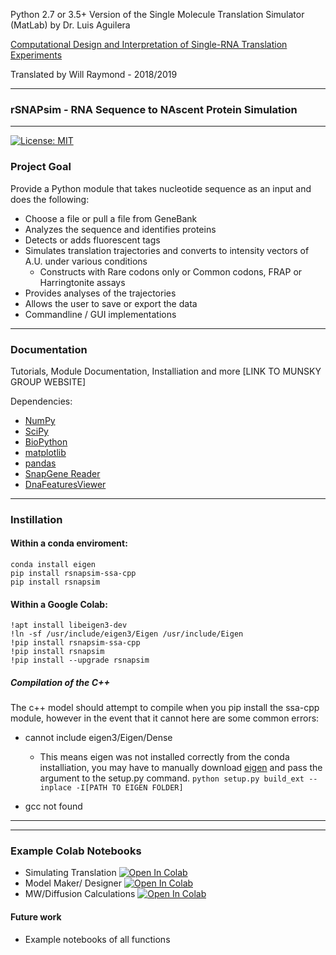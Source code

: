 Python 2.7 or 3.5+ Version of the Single Molecule Translation Simulator (MatLab) by Dr. Luis Aguilera 

[Computational Design and Interpretation of Single-RNA Translation Experiments](https://www.ncbi.nlm.nih.gov/pmc/articles/PMC6816579/)

Translated by Will Raymond - 2018/2019

------------------------------
### **rSNAPsim** - **R**NA **S**equence to **NA**scent **P**rotein **Sim**ulation
-------------------------------

[![License: MIT](https://img.shields.io/badge/License-MIT-yellow.svg)](https://opensource.org/licenses/MIT)


### Project Goal

Provide a Python module that takes nucleotide sequence as an input and does the following: 
   * Choose a file or pull a file from GeneBank
   * Analyzes the sequence and identifies proteins 
   * Detects or adds fluorescent tags
   * Simulates translation trajectories and converts to intensity vectors of A.U. under various conditions
      * Constructs with Rare codons only or Common codons, FRAP or Harringtonite assays
   * Provides analyses of the trajectories 
   * Allows the user to save or export the data
   * Commandline / GUI implementations

---------------------------------
### Documentation

Tutorials, Module Documentation, Installiation and more [LINK TO MUNSKY GROUP WEBSITE]

Dependencies: 
 * [NumPy](https://www.numpy.org/) 
 * [SciPy](https://www.scipy.org/)
 * [BioPython](https://biopython.org/)
 * [matplotlib](https://matplotlib.org/)
 * [pandas](https://pandas.pydata.org/)
 * [SnapGene Reader](https://github.com/IsaacLuo/SnapGeneFileReader)
 * [DnaFeaturesViewer](https://edinburgh-genome-foundry.github.io/DnaFeaturesViewer/index.html)
-----------------------------------
### Instillation 

#### Within a conda enviroment:

```
conda install eigen 
pip install rsnapsim-ssa-cpp 
pip install rsnapsim
```


#### Within a Google Colab:

```
!apt install libeigen3-dev
!ln -sf /usr/include/eigen3/Eigen /usr/include/Eigen
!pip install rsnapsim-ssa-cpp
!pip install rsnapsim
!pip install --upgrade rsnapsim 
```


##### Compilation of the C++ 

The c++ model should attempt to compile when you pip install the ssa-cpp module, however in the event that it cannot here are some common errors:

* cannot include eigen3/Eigen/Dense
  * This means eigen was not installed correctly from the conda installiation, you may have to manually download [eigen](http://eigen.tuxfamily.org/index.php?title=Main_Page) and pass the argument to the setup.py command. ```python setup.py build_ext --inplace -I[PATH TO EIGEN FOLDER]```
  
* gcc not found

-------------------------------------

--------------------
### Example Colab Notebooks

* Simulating Translation [![Open In Colab](https://colab.research.google.com/assets/colab-badge.svg)](https://colab.research.google.com/drive/1yT0bt39GEB3fS9iO73_a-Bad9uorl_I5?usp=sharing)
* Model Maker/ Designer [![Open In Colab](https://colab.research.google.com/assets/colab-badge.svg)](https://colab.research.google.com/drive/1l3KXD0MWeH6crGLp2EbmOzNrvJphFyf_?usp=sharing)
* MW/Diffusion Calculations [![Open In Colab](https://colab.research.google.com/assets/colab-badge.svg)](https://colab.research.google.com/drive/17l7oMcNTaoiR0FSVbc46DEv8DCBG6IFO?usp=sharing)




#### Future work

- Example notebooks of all functions
